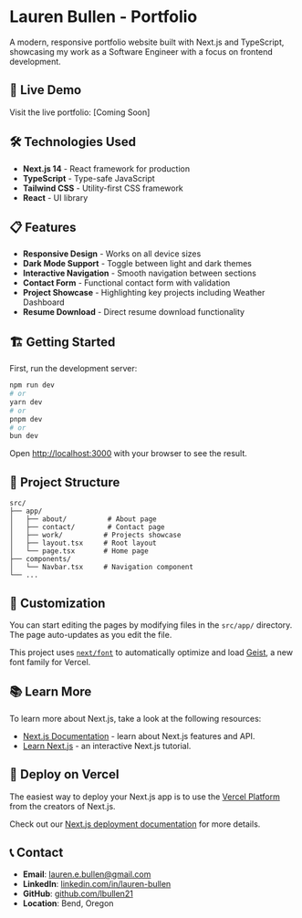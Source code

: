 # Lauren Bullen - Portfolio

A modern, responsive portfolio website built with Next.js and TypeScript, showcasing my work as a Software Engineer with a focus on frontend development.

## 🚀 Live Demo

Visit the live portfolio: [Coming Soon]

## 🛠️ Technologies Used

- **Next.js 14** - React framework for production
- **TypeScript** - Type-safe JavaScript
- **Tailwind CSS** - Utility-first CSS framework
- **React** - UI library

## 📋 Features

- **Responsive Design** - Works on all device sizes
- **Dark Mode Support** - Toggle between light and dark themes
- **Interactive Navigation** - Smooth navigation between sections
- **Contact Form** - Functional contact form with validation
- **Project Showcase** - Highlighting key projects including Weather Dashboard
- **Resume Download** - Direct resume download functionality

## 🏗️ Getting Started

First, run the development server:

```bash
npm run dev
# or
yarn dev
# or
pnpm dev
# or
bun dev
```

Open [http://localhost:3000](http://localhost:3000) with your browser to see the result.

## 📁 Project Structure

```
src/
├── app/
│   ├── about/          # About page
│   ├── contact/        # Contact page  
│   ├── work/          # Projects showcase
│   ├── layout.tsx     # Root layout
│   └── page.tsx       # Home page
├── components/
│   └── Navbar.tsx     # Navigation component
└── ...
```

## 🎨 Customization

You can start editing the pages by modifying files in the `src/app/` directory. The page auto-updates as you edit the file.

This project uses [`next/font`](https://nextjs.org/docs/app/building-your-application/optimizing/fonts) to automatically optimize and load [Geist](https://vercel.com/font), a new font family for Vercel.

## 📚 Learn More

To learn more about Next.js, take a look at the following resources:

- [Next.js Documentation](https://nextjs.org/docs) - learn about Next.js features and API.
- [Learn Next.js](https://nextjs.org/learn) - an interactive Next.js tutorial.

## 🚀 Deploy on Vercel

The easiest way to deploy your Next.js app is to use the [Vercel Platform](https://vercel.com/new?utm_medium=default-template&filter=next.js&utm_source=create-next-app&utm_campaign=create-next-app-readme) from the creators of Next.js.

Check out our [Next.js deployment documentation](https://nextjs.org/docs/app/building-your-application/deploying) for more details.

## 📞 Contact

- **Email**: lauren.e.bullen@gmail.com
- **LinkedIn**: [linkedin.com/in/lauren-bullen](https://linkedin.com/in/lauren-bullen)
- **GitHub**: [github.com/lbullen21](https://github.com/lbullen21)
- **Location**: Bend, Oregon
